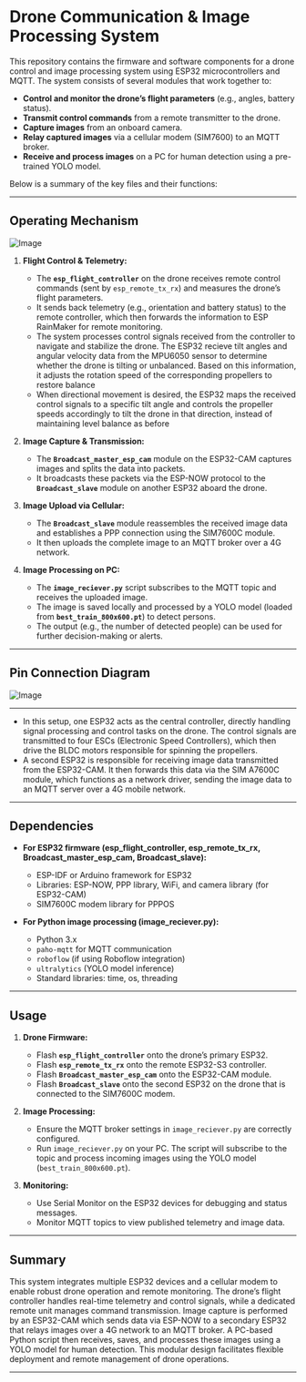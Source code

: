 # Drone Communication & Image Processing System

This repository contains the firmware and software components for a drone control and image processing system using ESP32 microcontrollers and MQTT. The system consists of several modules that work together to:
  
- **Control and monitor the drone’s flight parameters** (e.g., angles, battery status).
- **Transmit control commands** from a remote transmitter to the drone.
- **Capture images** from an onboard camera.
- **Relay captured images** via a cellular modem (SIM7600) to an MQTT broker.
- **Receive and process images** on a PC for human detection using a pre-trained YOLO model.

Below is a summary of the key files and their functions:

---


## Operating Mechanism
![Image](https://github.com/user-attachments/assets/8bc3b1ff-338c-4e18-97aa-41f086786e05)
1. **Flight Control & Telemetry:**
   - The **`esp_flight_controller`** on the drone receives remote control commands (sent by `esp_remote_tx_rx`) and measures the drone’s flight parameters.
   - It sends back telemetry (e.g., orientation and battery status) to the remote controller, which then forwards the information to ESP RainMaker for remote monitoring.
   - The system processes control signals received from the controller to navigate and stabilize the drone. The ESP32 recieve tilt angles and angular velocity data from the MPU6050 sensor to determine whether the drone is tilting or unbalanced. Based on this information, it adjusts the rotation speed of the corresponding propellers to restore balance
   - When directional movement is desired, the ESP32 maps the received control signals to a specific tilt angle and controls the propeller speeds accordingly to tilt the drone in that direction, instead of maintaining level balance as before

2. **Image Capture & Transmission:**
   - The **`Broadcast_master_esp_cam`** module on the ESP32-CAM captures images and splits the data into packets.
   - It broadcasts these packets via the ESP-NOW protocol to the **`Broadcast_slave`** module on another ESP32 aboard the drone.

3. **Image Upload via Cellular:**
   - The **`Broadcast_slave`** module reassembles the received image data and establishes a PPP connection using the SIM7600C module.
   - It then uploads the complete image to an MQTT broker over a 4G network.

4. **Image Processing on PC:**
   - The **`image_reciever.py`** script subscribes to the MQTT topic and receives the uploaded image.
   - The image is saved locally and processed by a YOLO model (loaded from **`best_train_800x600.pt`**) to detect persons.
   - The output (e.g., the number of detected people) can be used for further decision-making or alerts.

---
## Pin Connection Diagram
![Image](https://github.com/user-attachments/assets/4f8f348c-4ff9-4ff9-bb6b-d0bd5b44d277)
** **
  - In this setup, one ESP32 acts as the central controller, directly handling signal processing and control tasks on the drone. The control signals are transmitted to four ESCs (Electronic Speed Controllers), which then drive the BLDC motors responsible for spinning the propellers.
  - A second ESP32 is responsible for receiving image data transmitted from the ESP32-CAM. It then forwards this data via the SIM A7600C module, which functions as a network driver, sending the image data to an MQTT server over a 4G mobile network.
---
## Dependencies

- **For ESP32 firmware (esp_flight_controller, esp_remote_tx_rx, Broadcast_master_esp_cam, Broadcast_slave):**
  - ESP-IDF or Arduino framework for ESP32
  - Libraries: ESP-NOW, PPP library, WiFi, and camera library (for ESP32-CAM)
  - SIM7600C modem library for PPPOS

- **For Python image processing (image_reciever.py):**
  - Python 3.x
  - `paho-mqtt` for MQTT communication
  - `roboflow` (if using Roboflow integration)
  - `ultralytics` (YOLO model inference)
  - Standard libraries: time, os, threading

---

## Usage

1. **Drone Firmware:**
   - Flash **`esp_flight_controller`** onto the drone’s primary ESP32.
   - Flash **`esp_remote_tx_rx`** onto the remote ESP32-S3 controller.
   - Flash **`Broadcast_master_esp_cam`** onto the ESP32-CAM module.
   - Flash **`Broadcast_slave`** onto the second ESP32 on the drone that is connected to the SIM7600C modem.

2. **Image Processing:**
   - Ensure the MQTT broker settings in `image_reciever.py` are correctly configured.
   - Run `image_reciever.py` on your PC. The script will subscribe to the topic and process incoming images using the YOLO model (`best_train_800x600.pt`).

3. **Monitoring:**
   - Use Serial Monitor on the ESP32 devices for debugging and status messages.
   - Monitor MQTT topics to view published telemetry and image data.

---

## Summary

This system integrates multiple ESP32 devices and a cellular modem to enable robust drone operation and remote monitoring. The drone’s flight controller handles real-time telemetry and control signals, while a dedicated remote unit manages command transmission. Image capture is performed by an ESP32-CAM which sends data via ESP-NOW to a secondary ESP32 that relays images over a 4G network to an MQTT broker. A PC-based Python script then receives, saves, and processes these images using a YOLO model for human detection. This modular design facilitates flexible deployment and remote management of drone operations.

---
